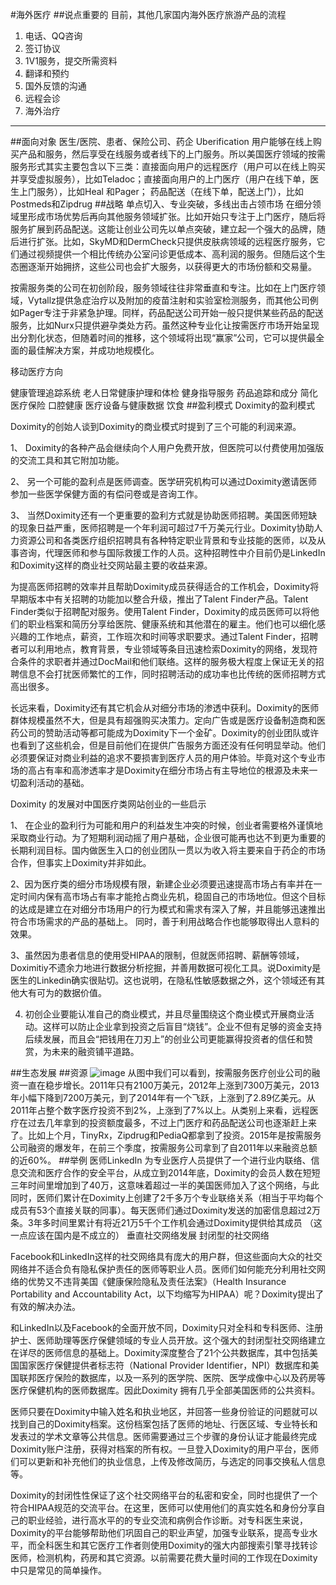 #海外医疗
##说点重要的
目前，其他几家国内海外医疗旅游产品的流程
1. 电话、QQ咨询
2. 签订协议
3. 1V1服务，提交所需资料
4. 翻译和预约
5. 国外反馈的沟通
6. 远程会诊
7. 海外治疗

-------------------
##面向对象
医生/医院、患者、保险公司、药企
Uberification
用户能够在线上购买产品和服务，然后享受在线服务或者线下的上门服务。所以美国医疗领域的按需服务形式其实主要包含以下三类：直接面向用户的远程医疗（用户可以在线上购买并享受虚拟服务），比如Teladoc；直接面向用户的上门医疗（用户在线下单，医生上门服务），比如Heal 和Pager； 药品配送（在线下单，配送上门），比如Postmeds和Zipdrug
##战略
单点切入、专业突破，多线出击占领市场
在细分领域里形成市场优势后再向其他服务领域扩张。比如开始只专注于上门医疗，随后将服务扩展到药品配送。这能让创业公司先以单点突破，建立起一个强大的品牌，随后进行扩张。比如，SkyMD和DermCheck只提供皮肤病领域的远程医疗服务，它们通过视频提供一个相比传统办公室问诊更低成本、高利润的服务。但随后这个生态圈逐渐开始拥挤，这些公司也会扩大服务，以获得更大的市场份额和交易量。

按需服务类的公司在初创阶段，服务领域往往非常垂直和专注。比如在上门医疗领域，Vytallz提供急症治疗以及附加的疫苗注射和实验室检测服务，而其他公司例如Pager专注于非紧急护理。同样，药品配送公司开始一般只提供某些药品的配送服务，比如Nurx只提供避孕类处方药。虽然这种专业化让按需医疗市场开始呈现出分割化状态，但随着时间的推移，这个领域将出现“赢家”公司，它可以提供最全面的最佳解决方案，并成功地规模化。

移动医疗方向

健康管理追踪系统
老人日常健康护理和体检
健身指导服务
药品追踪和成分
简化医疗保险
口腔健康
医疗设备与健康数据
饮食
##盈利模式
Doximity的盈利模式

Doximity的创始人谈到Doximity的商业模式时提到了三个可能的利润来源。

1、 Doximity的各种产品会继续向个人用户免费开放，但医院可以付费使用加强版的交流工具和其它附加功能。

2、 另一个可能的盈利点是医师调查。医学研究机构可以通过Doximity邀请医师参加一些医学保健方面的有偿问卷或是咨询工作。

3、 当然Doximity还有一个更重要的盈利方式就是协助医师招聘。美国医师短缺的现象日益严重，医师招聘是一个年利润可超过7千万美元行业。Doximity协助人力资源公司和各类医疗组织招聘具有各种特定职业背景和专业技能的医师，以及从事咨询，代理医师和参与国际救援工作的人员。这种招聘性中介目前仍是LinkedIn和Doximity这样的商业社交网站最主要的收益来源。

为提高医师招聘的效率并且帮助Doximity成员获得适合的工作机会，Doximity将早期版本中有关招聘的功能加以整合升级，推出了Talent Finder产品。Talent Finder类似于招聘配对服务。使用Talent Finder，Doximity的成员医师可以将他们的职业档案和简历分享给医院、健康系统和其他潜在的雇主。他们也可以细化感兴趣的工作地点，薪资，工作班次和时间等求职要求。通过Talent Finder，招聘者可以利用地点，教育背景，专业领域等条目迅速检索Doximity的网络，发现符合条件的求职者并通过DocMail和他们联络。这样的服务极大程度上保证无关的招聘信息不会打扰医师繁忙的工作，同时招聘活动的成功率也比传统的医师招聘方式高出很多。

长远来看，Doximity还有其它机会从对细分市场的渗透中获利。Doximity的医师群体规模虽然不大，但是具有超强购买决策力。定向广告或是医疗设备制造商和医药公司的赞助活动等都可能成为Doximity下一个金矿。Doximity的创业团队或许也看到了这些机会，但是目前他们在提供广告服务方面还没有任何明显举动。他们必须要保证对商业利益的追求不要损害到医疗人员的用户体验。毕竟对这个专业市场的高占有率和高渗透率才是Doximity在细分市场占有主导地位的根源及未来一切盈利活动的基础。

Doximity 的发展对中国医疗类网站创业的一些启示

1、 在企业的盈利行为可能和用户的利益发生冲突的时候，创业者需要格外谨慎地采取商业行动。为了短期利润动摇了用户基础，企业很可能再也达不到更为重要的长期利润目标。国内做医生入口的创业团队一贯以为收入将主要来自于药企的市场合作，但事实上Doximity并非如此。

2、因为医疗类的细分市场规模有限，新建企业必须要迅速提高市场占有率并在一定时间内保有高市场占有率才能抢占商业先机，稳固自己的市场地位。但这个目标的达成是建立在对细分市场用户的行为模式和需求有深入了解，并且能够迅速推出符合市场需求的产品的基础上。 同时，善于利用战略合作也能够取得出人意料的效果。

3、虽然因为患者信息的使用受HIPAA的限制，但就医师招聘、薪酬等领域，Doximitiy不遗余力地进行数据分析挖掘，并善用数据可视化工具。说Doximity是医生的Linkedin确实很贴切。这也说明，在隐私性敏感数据之外，这个领域还有其他大有可为的数据价值。

4. 初创企业要能认准自己的商业模式，并且尽量围绕这个商业模式开展商业活动。这样可以防止企业拿到投资之后盲目“烧钱”。企业不但有足够的资金支持后续发展，而且会“把钱用在刀刃上”的创业公司更能赢得投资者的信任和赞赏，为未来的融资铺平道路。

##生态发展
##资源
![image](http://cache1.bioon.com/trends/UploadFiles/201511/2015112616544626.png)
从图中我们可以看到，按需服务医疗创业公司的融资一直在稳步增长。2011年只有2100万美元，2012年上涨到7300万美元，2013年小幅下降到7200万美元，到了2014年有一个飞跃，上涨到了2.89亿美元。从2011年占整个数字医疗投资不到2%，上涨到了7%以上。从类别上来看，远程医疗在过去几年拿到的投资额度最多，不过上门医疗和药品配送公司也逐渐赶上来了。比如上个月，TinyRx，Zipdrug和PediaQ都拿到了投资。2015年是按需服务公司融资的爆发年，在前三个季度，按需服务公司拿到了自2011年以来融资总额的近60%。
##举例
医师LinkedIn 为专业医疗人员提供了一个进行业内联络、信息交流和医疗合作的安全平台，从成立到2014年底，Doximity的会员人数在短短三年时间里增加到了40万，这意味着超过一半的美国医师加入了这个网络，与此同时，医师们累计在Doximity上创建了2千多万个专业联络关系（相当于平均每个成员有53个直接关联的同事）。每天医师们通过Doximity发送的加密信息超过2万条。3年多时间里累计有将近21万5千个工作机会通过Doximity提供给其成员
（这一点应该在国内是不成立的）
垂直社交网络发展
封闭型的社交网络

Facebook和LinkedIn这样的社交网络具有庞大的用户群，但这些面向大众的社交网络并不适合负有隐私保护责任的医师等职业人员。医师们如何能充分利用社交网络的优势又不违背美国《健康保险隐私及责任法案》（Health Insurance Portability and Accountability Act，以下均缩写为HIPAA）呢？Doximity提出了有效的解决办法。

和LinkedIn以及Facebook的全面开放不同，Doximity只对全科和专科医师、注册护士、医师助理等医疗保健领域的专业人员开放。这个强大的封闭型社交网络建立在详尽的医师信息的基础上。Doximity深度整合了21个公共数据库，其中包括美国国家医疗保健提供者标志符（National Provider Identifier，NPI）数据库和美国联邦医疗保险的数据库，以及一系列的医学院、医院、医学成像中心以及药房等医疗保健机构的医师数据库。因此Doximity 拥有几乎全部美国医师的公共资料。

医师只要在Doximity中输入姓名和执业地区，并回答一些身份验证的问题就可以找到自己的Doximity档案。这份档案包括了医师的地址、行医区域、专业特长和发表过的学术文章等公共信息。医师需要通过三个步骤的身份认证才能最终完成Doximity账户注册，获得对档案的所有权。一旦登入Doximity的用户平台，医师们可以更新和补充他们的执业信息，上传及修改简历，与选定的同事交换私人信息等。


Doximity的封闭性性保证了这个社交网络平台的私密和安全，同时也提供了一个符合HIPAA规范的交流平台。在这里，医师可以使用他们的真实姓名和身份分享自己的职业经验，进行高水平的的专业交流和病例合作诊断。对专科医生来说，Doximity的平台能够帮助他们巩固自己的职业声望，加强专业联系，提高专业水平，而全科医生和其它医疗工作者则使用Doximity的强大内部搜索引擎寻找转诊医师，检测机构，药房和其它资源。以前需要花费大量时间的工作现在Doximity中只是常见的简单操作。


